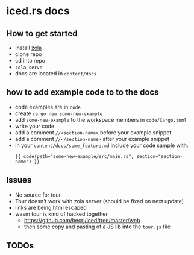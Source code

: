 # iced.rs docs

## How to get started
- Install [zola](https://www.getzola.org/)
- clone repo
- cd into repo
- `zola serve`
- docs are located in `content/docs`

## how to add example code to to the docs
- code examples are in `code`
- create `cargo new some-new-example`
- add `some-new-example` to the workspace members in `code/Cargo.toml`
- write your code
- add a comment `//<section-name>` before your example snippet
- add a comment `//</section-name>` after your example snippet
- in your `content/docs/some_feature.md` include your code sample with:
    ```jinja
    {{ code(path="some-new-example/src/main.rs", section="section-name") }}
    ```

## Issues
- No source for tour
- Tour doesn't work with zola server (should be fixed on next update)
- links are being html escaped
- wasm tour is kind of hacked together
    - https://github.com/hecrj/iced/tree/master/web
    - then some copy and pasting of a JS lib into the `tour.js` file

## TODOs
